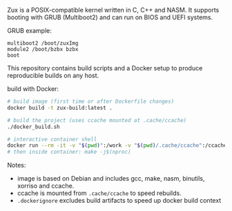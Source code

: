 Zux is a POSIX-compatible kernel written in C, C++ and NASM. It supports booting with GRUB (Multiboot2) and can run on BIOS and UEFI systems.

GRUB example:

```
multiboot2 /boot/zuxImg
module2 /boot/bzbx bzbx
boot
```

This repository contains build scripts and a Docker setup to produce reproducible builds on any host.

build with Docker:

```sh
# build image (first time or after Dockerfile changes)
docker build -t zux-build:latest .

# build the project (uses ccache mounted at .cache/ccache)
./docker_build.sh

# interactive container shell
docker run --rm -it -v "$(pwd)":/work -v "$(pwd)/.cache/ccache":/ccache -w /work zux-build:latest bash
# then inside container: make -j$(nproc)
```

Notes:
- image is based on Debian and includes gcc, make, nasm, binutils, xorriso and ccache.
- ccache is mounted from `.cache/ccache` to speed rebuilds.
- `.dockerignore` excludes build artifacts to speed up docker build context